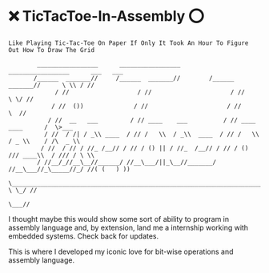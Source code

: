 # :x: TicTacToe-In-Assembly ⭕

`Like Playing Tic-Tac-Toe On Paper If Only It Took An Hour To Figure Out How To Draw The Grid`

            _________________      _________________         _________________      ___   ___
           /______  _______//     /______  _______//        /______  _______//      \ \\ / //
                 / //                   / //                      / //               \ \/ //
                / //  ())              / //                      / //                 \  //
               / //  __   ___         / // ____    ___          / // ____   ____      /  \>___
              / //  / /| / _\\ ____  / // /   \\  / _\\  ____  / // /   \\ / _ \\    / /\  _ \\
             / //  / // / //_ /__// / // / () || / //_  /__// / // / () /// ____\\  / /// / \ \\
            / //__/_//__\__//______/ //__\___/||_\__//_______/ //__\___//_\_____//_/ //( (   ) ))
            \_______________________________________________________________________//  \ \_/ //
                                                                                         \___//


I thought maybe this would show some sort of ability to program in assembly language and, by extension, land me a internship working with embedded systems. Check back for updates.

This is where I developed my iconic love for bit-wise operations and assembly language.
